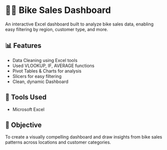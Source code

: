 # 🚴‍♀️ Bike Sales Dashboard

An interactive Excel dashboard built to analyze bike sales data, enabling easy filtering by region, customer type, and more.

## 📊 Features
- Data Cleaning using Excel tools
- Used VLOOKUP, IF, AVERAGE functions
- Pivot Tables & Charts for analysis
- Slicers for easy filtering
- Clean, dynamic Dashboard

## 📁 Tools Used
- Microsoft Excel

## 🎯 Objective
To create a visually compelling dashboard and draw insights from bike sales patterns across locations and customer categories.
